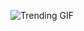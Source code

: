 ![Trending GIF](https://media1.giphy.com/media/v1.Y2lkPThiYjIxNzcyZzU4OWVoNXZqZ21nYjM3czkydmdlbXY4d25lbGFzMXUwc2lvbjF0cCZlcD12MV9naWZzX3NlYXJjaCZjdD1n/bGgsc5mWoryfgKBx1u/giphy.gif)
